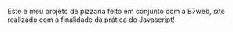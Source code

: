 Este é meu projeto de pizzaria feito em conjunto com a B7web, site realizado com a finalidade da prática do Javascript!